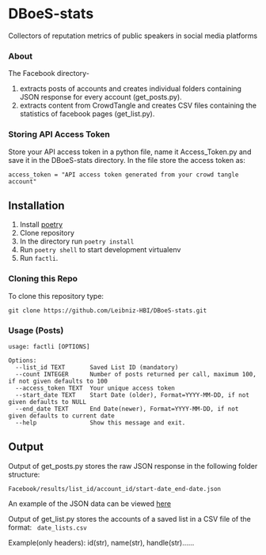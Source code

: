 # DBoeS-stats
Collectors of reputation metrics of public speakers in social media platforms 

### About

The Facebook directory-

1. extracts posts of accounts and creates individual folders containing JSON response for every account (get_posts.py). 
2. extracts content from CrowdTangle and creates CSV files containing the statistics of facebook pages (get_list.py). 

### Storing API Access Token 

Store your API access token in a python file, name it Access_Token.py and save it in the DBoeS-stats directory.
In the file store the access token as:
```
access_token = "API access token generated from your crowd tangle account"
```
## Installation
1. Install [poetry](https://python-poetry.org/docs/#installation)
2. Clone repository
3. In the directory run `poetry install`
4. Run `poetry shell` to start development virtualenv
5. Run `factli`.

### Cloning this Repo

To clone this repository type:

```
git clone https://github.com/Leibniz-HBI/DBoeS-stats.git
```
### Usage (Posts)
```
usage: factli [OPTIONS]

Options:
  --list_id TEXT       Saved List ID (mandatory)
  --count INTEGER      Number of posts returned per call, maximum 100, if not given defaults to 100
  --access_token TEXT  Your unique access token
  --start_date TEXT    Start Date (older), Format=YYYY-MM-DD, if not given defaults to NULL
  --end_date TEXT      End Date(newer), Format=YYYY-MM-DD, if not given defaults to current date
  --help               Show this message and exit.
```

## Output

Output of get_posts.py stores the raw JSON response in the following folder structure:


`Facebook/results/list_id/account_id/start-date_end-date.json`

An example of the JSON data can be viewed [here](https://github.com/CrowdTangle/API/wiki/Posts)

Output of get_list.py stores the accounts of a saved list in a CSV file of the format:
``` date_lists.csv```

Example(only headers):   id(str), name(str), handle(str)......




